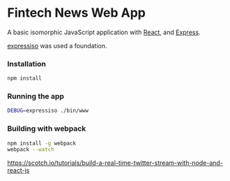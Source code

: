 # Fintech News Web App
A basic isomorphic JavaScript application with [React](http://facebook.github.io/react/), and [Express](expressjs.com).

[expressiso](https://github.com/jcreamer898/expressiso) was used a foundation.

### Installation
```bash
npm install
```

### Running the app
```bash
DEBUG=expressiso ./bin/www
```

### Building with webpack
```bash
npm install -g webpack
webpack --watch
```

https://scotch.io/tutorials/build-a-real-time-twitter-stream-with-node-and-react-js